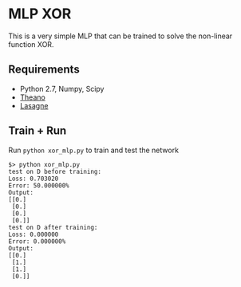 # MLP XOR
This is a very simple MLP that can be trained to solve the non-linear function XOR.


## Requirements
* Python 2.7, Numpy, Scipy
* [Theano](http://deeplearning.net/software/theano/install.html)
* [Lasagne](http://lasagne.readthedocs.org/en/latest/user/installation.html)


## Train + Run

Run `python xor_mlp.py` to train and test the network 
 
```
$> python xor_mlp.py 
test on D before training:
Loss: 0.703020
Error: 50.000000%
Output:
[[0.]
 [0.]
 [0.]
 [0.]]
test on D after training:
Loss: 0.000000
Error: 0.000000%
Output:
[[0.]
 [1.]
 [1.]
 [0.]]
```